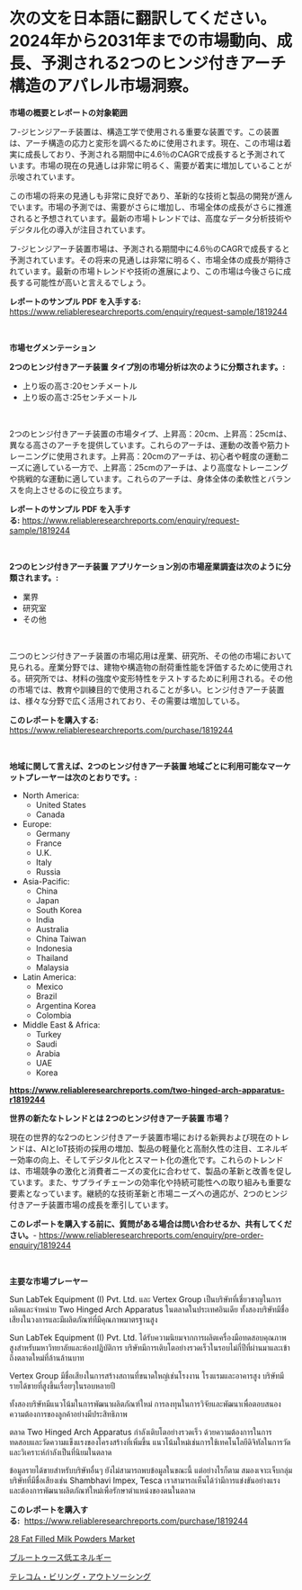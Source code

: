 <p><h1>次の文を日本語に翻訳してください。2024年から2031年までの市場動向、成長、予測される2つのヒンジ付きアーチ構造のアパレル市場洞察。</h1></p><p><strong>市場の概要とレポートの対象範囲</strong></p>
<p><p>フ-ジヒンジアーチ装置は、構造工学で使用される重要な装置です。この装置は、アーチ構造の応力と変形を調べるために使用されます。現在、この市場は着実に成長しており、予測される期間中に4.6％のCAGRで成長すると予測されています。市場の現在の見通しは非常に明るく、需要が着実に増加していることが示唆されています。</p><p>この市場の将来の見通しも非常に良好であり、革新的な技術と製品の開発が進んでいます。市場の予測では、需要がさらに増加し、市場全体の成長がさらに推進されると予想されています。最新の市場トレンドでは、高度なデータ分析技術やデジタル化の導入が注目されています。</p><p>フ-ジヒンジアーチ装置市場は、予測される期間中に4.6％のCAGRで成長すると予測されています。その将来の見通しは非常に明るく、市場全体の成長が期待されています。最新の市場トレンドや技術の進展により、この市場は今後さらに成長する可能性が高いと言えるでしょう。</p></p>
<p><strong>レポートのサンプル PDF を入手する:</strong> <a href="https://www.reliableresearchreports.com/enquiry/request-sample/1819244">https://www.reliableresearchreports.com/enquiry/request-sample/1819244</a></p>
<p>&nbsp;</p>
<p><strong>市場セグメンテーション</strong></p>
<p><strong>2つのヒンジ付きアーチ装置 タイプ別の市場分析は次のように分類されます。:</strong></p>
<p><ul><li>上り坂の高さ:20センチメートル</li><li>上り坂の高さ:25センチメートル</li></ul></p>
<p>&nbsp;</p>
<p><p>2つのヒンジ付きアーチ装置の市場タイプ、上昇高：20cm、上昇高：25cmは、異なる高さのアーチを提供しています。これらのアーチは、運動の改善や筋力トレーニングに使用されます。上昇高：20cmのアーチは、初心者や軽度の運動ニーズに適している一方で、上昇高：25cmのアーチは、より高度なトレーニングや挑戦的な運動に適しています。これらのアーチは、身体全体の柔軟性とバランスを向上させるのに役立ちます。</p></p>
<p><strong>レポートのサンプル PDF を入手する:</strong>&nbsp;<a href="https://www.reliableresearchreports.com/enquiry/request-sample/1819244">https://www.reliableresearchreports.com/enquiry/request-sample/1819244</a></p>
<p>&nbsp;</p>
<p><strong> 2つのヒンジ付きアーチ装置 アプリケーション別の市場産業調査は次のように分類されます。:</strong></p>
<p><ul><li>業界</li><li>研究室</li><li>その他</li></ul></p>
<p>&nbsp;</p>
<p><p>二つのヒンジ付きアーチ装置の市場応用は産業、研究所、その他の市場において見られる。産業分野では、建物や構造物の耐荷重性能を評価するために使用される。研究所では、材料の強度や変形特性をテストするために利用される。その他の市場では、教育や訓練目的で使用されることが多い。ヒンジ付きアーチ装置は、様々な分野で広く活用されており、その需要は増加している。</p></p>
<p><strong>このレポートを購入する:</strong>&nbsp; <a href="https://www.reliableresearchreports.com/purchase/1819244">https://www.reliableresearchreports.com/purchase/1819244</a></p>
<p>&nbsp;</p>
<p><strong>地域に関して言えば、2つのヒンジ付きアーチ装置 地域ごとに利用可能なマーケットプレーヤーは次のとおりです。:</strong></p>
<p><ul>
    <li>
        North America:
        <ul>
            <li>United States</li>
            <li>Canada</li>
        </ul>
    </li>
    <li>
        Europe:
        <ul>
            <li>Germany</li>
            <li>France</li>
            <li>U.K.</li>
            <li>Italy</li>
            <li>Russia</li>
        </ul>
    </li>
    <li>
        Asia-Pacific:
        <ul>
            <li>China</li>
            <li>Japan</li>
            <li>South Korea</li>
            <li>India</li>
            <li>Australia</li>
            <li>China Taiwan</li>
            <li>Indonesia</li>
            <li>Thailand</li>
            <li>Malaysia</li>
        </ul>
    </li>
    <li>
        Latin America:
        <ul>
            <li>Mexico</li>
            <li>Brazil</li>
            <li>Argentina Korea</li>
            <li>Colombia</li>
        </ul>
    </li>
    <li>
        Middle East & Africa:
        <ul>
            <li>Turkey</li>
            <li>Saudi</li>
            <li>Arabia</li>
            <li>UAE</li>
            <li>Korea</li>
        </ul>
    </li>
    </ul></p>
<p><strong><a href="https://www.reliableresearchreports.com/two-hinged-arch-apparatus-r1819244">https://www.reliableresearchreports.com/two-hinged-arch-apparatus-r1819244</a></strong>&nbsp;</p>
<p><strong>世界の新たなトレンドとは 2つのヒンジ付きアーチ装置 市場？</strong></p>
<p><p>現在の世界的な2つのヒンジ付きアーチ装置市場における新興および現在のトレンドは、AIとIoT技術の採用の増加、製品の軽量化と高耐久性の注目、エネルギー効率の向上、そしてデジタル化とスマート化の進化です。これらのトレンドは、市場競争の激化と消費者ニーズの変化に合わせて、製品の革新と改善を促しています。また、サプライチェーンの効率化や持続可能性への取り組みも重要な要素となっています。継続的な技術革新と市場ニーズへの適応が、2つのヒンジ付きアーチ装置市場の成長を牽引しています。</p></p>
<p><strong>このレポートを購入する前に、質問がある場合は問い合わせるか、共有してください。</strong>- <a href="https://www.reliableresearchreports.com/enquiry/pre-order-enquiry/1819244">https://www.reliableresearchreports.com/enquiry/pre-order-enquiry/1819244</a></p>
<p>&nbsp;</p>
<p><strong>主要な市場プレーヤー</strong></p>
<p><p>Sun LabTek Equipment (I) Pvt. Ltd. และ Vertex Group เป็นบริษัทที่เชี่ยวชาญในการผลิตและจำหน่าย Two Hinged Arch Apparatus ในตลาดในประเทศอินเดีย ทั้งสองบริษัทมีชื่อเสียงในวงการและมีผลิตภัณฑ์ที่มีคุณภาพมาตรฐานสูง</p><p>Sun LabTek Equipment (I) Pvt. Ltd. ได้รับความนิยมจากการผลิตเครื่องมือทดสอบคุณภาพสูงสำหรับมหาวิทยาลัยและห้องปฏิบัติการ บริษัทมีการเติบโตอย่างรวดเร็วในรอบไม่กี่ปีที่ผ่านมาและเข้าถึงตลาดใหม่ที่ล้านล้านบาท</p><p>Vertex Group มีชื่อเสียงในการสร้างสถานที่ขนาดใหญ่เช่นโรงงาน โรงแรมและอาคารสูง บริษัทมีรายได้ขายที่สูงขึ้นเรื่อยๆในรอบหลายปี</p><p>ทั้งสองบริษัทมีแนวโน้มในการพัฒนาผลิตภัณฑ์ใหม่ การลงทุนในการวิจัยและพัฒนาเพื่อตอบสนองความต้องการของลูกค้าอย่างมีประสิทธิภาพ</p><p>ตลาด Two Hinged Arch Apparatus กำลังเติบโตอย่างรวดเร็ว ด้วยความต้องการในการทดสอบและวัดความแข็งแรงของโครงสร้างที่เพิ่มขึ้น แนวโน้มใหม่เช่นการใช้เทคโนโลยีดิจิทัลในการวัดและวิเคราะห์กำลังเป็นที่นิยมในตลาด</p><p>ข้อมูลรายได้ขายสำหรับบริษัทอื่นๆ ยังไม่สามารถพบข้อมูลในขณะนี้ แต่อย่างไรก็ตาม สมองเจาะเจ็บกลุ่มบริษัทที่มีชื่อเสียงเช่น Shambhavi Impex, Tesca เราสามารถเห็นได้ว่ามีการแข่งขันอย่างแรง และต้องการพัฒนาผลิตภัณฑ์ใหม่เพื่อรักษาตำแหน่งของตนในตลาด</p></p>
<p><strong>このレポートを購入する:</strong>&nbsp;&nbsp;<a href="https://www.reliableresearchreports.com/purchase/1819244">https://www.reliableresearchreports.com/purchase/1819244</a></p>
<p><p><a href="https://cedar-agate-3da.notion.site/28-Fat-Filled-Milk-Powders-Market-Furnishes-Information-on-Market-Share-Market-Trends-and-Market-G-1a8fc6f69758499cb98ffaecb379307d">28 Fat Filled Milk Powders Market</a></p><p><a href="https://medium.com/@r.aspinall_32685/bluetooth-low-energy-%E3%83%9E%E3%83%BC%E3%82%B1%E3%83%83%E3%83%88-%E3%82%BF%E3%82%A4%E3%83%97-%E3%82%A2%E3%83%97%E3%83%AA%E3%82%B1%E3%83%BC%E3%82%B7%E3%83%A7%E3%83%B3-%E3%81%8A%E3%82%88%E3%81%B3%E5%9C%B0%E7%90%86%E3%81%AB%E3%82%88%E3%82%8B%E5%8C%85%E6%8B%AC%E7%9A%84%E8%A9%95%E4%BE%A1-35e1dcae0da7">ブルートゥース低エネルギー</a></p><p><a href="https://medium.com/@lewis15david/%E9%9B%BB%E6%B0%97%E9%80%9A%E4%BF%A1%E3%81%AE%E8%AB%8B%E6%B1%82%E3%82%A2%E3%82%A6%E3%83%88%E3%82%BD%E3%83%BC%E3%82%B7%E3%83%B3%E3%82%B0%E5%B8%82%E5%A0%B4-%E3%82%BF%E3%82%A4%E3%83%97-%E3%82%A2%E3%83%97%E3%83%AA%E3%82%B1%E3%83%BC%E3%82%B7%E3%83%A7%E3%83%B3-%E5%9C%B0%E7%90%86%E3%81%AB%E3%82%88%E3%82%8B%E5%8C%85%E6%8B%AC%E7%9A%84%E3%81%AA%E8%A9%95%E4%BE%A1-0d57210443f6">テレコム・ビリング・アウトソーシング</a></p></p>